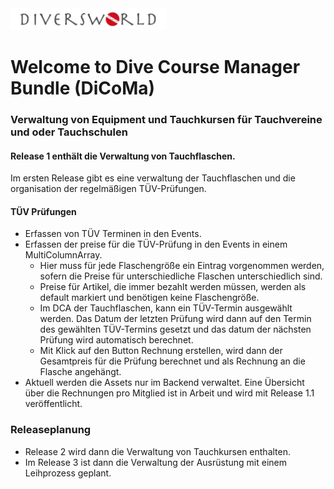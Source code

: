 <img alt="Diversworld" src="./docs/Diversworld-Wort-Logo.png" width="250"/>

# Welcome to Dive Course Manager Bundle (DiCoMa)
### Verwaltung von Equipment und Tauchkursen für Tauchvereine und oder Tauchschulen
#### Release 1 enthält die Verwaltung von Tauchflaschen.
Im ersten Release gibt es eine verwaltung der Tauchflaschen und die organisation der regelmäßigen TÜV-Prüfungen.

#### TÜV Prüfungen
- Erfassen von TÜV Terminen in den Events.
- Erfassen der preise für die TÜV-Prüfung in den Events in einem MultiColumnArray.
  - Hier muss für jede Flaschengröße ein Eintrag vorgenommen werden, sofern die Preise für unterschiedliche Flaschen unterschiedlich sind.
  - Preise für Artikel, die immer bezahlt werden müssen, werden als default markiert und benötigen keine Flaschengröße.
  - Im DCA der Tauchflaschen, kann ein TÜV-Termin ausgewählt werden. Das Datum der letzten Prüfung wird dann auf den Termin des gewählten TÜV-Termins gesetzt und das datum der nächsten Prüfung wird automatisch berechnet.
  - Mit Klick auf den Button Rechnung erstellen, wird dann der Gesamtpreis für die Prüfung berechnet und als Rechnung an die Flasche angehängt.
- Aktuell werden die Assets nur im Backend verwaltet. Eine Übersicht über die Rechnungen pro Mitglied ist in Arbeit und wird mit Release 1.1 veröffentlicht.

### Releaseplanung
- Release 2 wird dann die Verwaltung von Tauchkursen enthalten.
- Im Release 3 ist dann die Verwaltung der Ausrüstung mit einem Leihprozess geplant.


